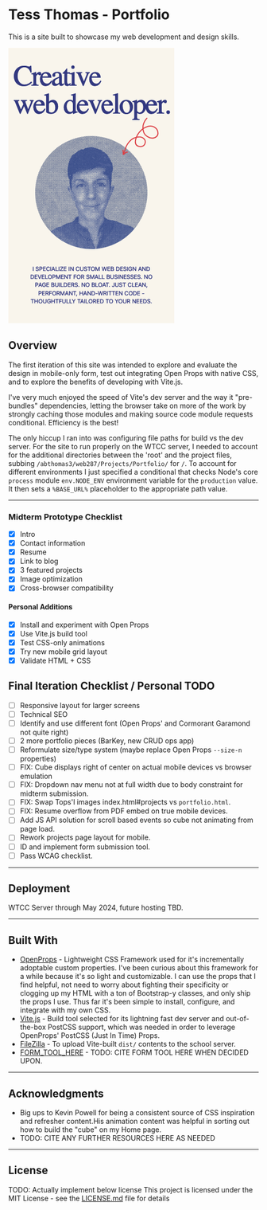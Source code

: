 # Tess Thomas - Portfolio

This is a site built to showcase my web development and design skills.

![Home page intro](/public/assets/home-snip.png)

## Overview

The first iteration of this site was intended to explore and evaluate the design in mobile-only form, test out integrating Open Props with native CSS, and to explore the benefits of developing with Vite.js. 

I've very much enjoyed the speed of Vite's dev server and the way it "pre-bundles" dependencies, letting the browser take on more of the work by strongly caching those modules and making source code module requests conditional. Efficiency is the best!

The only hiccup I ran into was configuring file paths for build vs the dev server. For the site to run properly on the WTCC server, I needed to account for the additional directories between the 'root' and the project files, subbing `/abthomas3/web287/Projects/Portfolio/` for `/`. To account for different environments I just specified a conditional that checks Node's core `process` module `env.NODE_ENV` environment variable for the `production` value. It then sets a `%BASE_URL%` placeholder to the appropriate path value.

---

### Midterm Prototype Checklist

- [x] Intro
- [x] Contact information
- [x] Resume
- [x] Link to blog
- [x] 3 featured projects
- [x] Image optimization
- [x] Cross-browser compatibility

#### Personal Additions

- [x] Install and experiment with Open Props
- [x] Use Vite.js build tool
- [x] Test CSS-only animations
- [x] Try new mobile grid layout
- [x] Validate HTML + CSS

## Final Iteration Checklist / Personal TODO

- [ ] Responsive layout for larger screens
- [ ] Technical SEO
- [ ] Identify and use different font (Open Props' and Cormorant Garamond not quite right)
- [ ] 2 more portfolio pieces (BarKey, new CRUD ops app)
- [ ] Reformulate size/type system (maybe replace Open Props `--size-n` properties)
- [ ] FIX: Cube displays right of center on actual mobile devices vs browser emulation
- [ ] FIX: Dropdown nav menu not at full width due to body constraint for midterm submission.
- [ ] FIX: Swap Tops'l images index.html#projects vs `portfolio.html`.
- [ ] FIX: Resume overflow from PDF embed on true mobile devices.
- [ ] Add JS API solution for scroll based events so cube not animating from page load.
- [ ] Rework projects page layout for mobile.
- [ ] ID and implement form submission tool.
- [ ] Pass WCAG checklist.

---

## Deployment

WTCC Server through May 2024, future hosting TBD.

---

## Built With

* [OpenProps](https://open-props.style/) - Lightweight CSS Framework used for it's incrementally adoptable custom properties. I've been curious about this framework for a while because it's so light and customizable. I can use the props that I find helpful, not need to worry about fighting their specificity or clogging up my HTML with a ton of Bootstrap-y classes, and only ship the props I use. Thus far it's been simple to install, configure, and integrate with my own CSS.
* [Vite.js](https://vitejs.dev/guide/) - Build tool selected for its lightning fast dev server and out-of-the-box PostCSS support, which was needed in order to leverage OpenProps' PostCSS (Just In Time) Props.
* [FileZilla](https://filezilla-project.org/) - To upload Vite-built `dist/` contents to the school server.
* [FORM_TOOL_HERE](#) - TODO: CITE FORM TOOL HERE WHEN DECIDED UPON.

---

## Acknowledgments

* Big ups to Kevin Powell for being a consistent source of CSS inspiration and refresher content.His animation content was helpful in sorting out how to build the "cube" on my Home page.
* TODO: CITE ANY FURTHER RESOURCES HERE AS NEEDED

---

## License

TODO: Actually implement below license
This project is licensed under the MIT License - see the [LICENSE.md](LICENSE.md) file for details